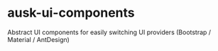 # ausk-ui-components
Abstract UI components for easily switching UI providers (Bootstrap / Material / AntDesign)
